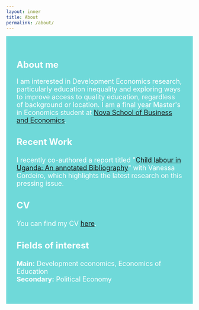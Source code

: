 ```yaml
---
layout: inner
title: About
permalink: /about/
---
```


<style>
.container {
  background-color: #6fd9d9; /* Cool and fresh color */
  color: #ffffff; /* White text color */
  padding: 2em; /* Add padding for spacing */
}

.about-section {
  margin-bottom: 2em; /* Add margin at the bottom of each section */
}

.about-title {
  font-size: 24px; /* Increase the font size of the section title */
}

.about-content {
  font-size: 18px; /* Increase the font size of the content */
}

.cv-link {
  color: #ffffff; /* White text color */
}
</style>

<div class="container">
  <div class="about-section">
    <h2 class="about-title">About me</h2>
    <p class="about-content">
      I am interested in Development Economics research, particularly education inequality and exploring ways to improve access to quality education, regardless of background or location. I am a final year Master's in Economics student at <a href="https://www.novasbe.unl.pt/en/programs/masters/economics/program">Nova School of Business and Economics</a>.
    </p>
  </div>

  <div class="about-section">
    <h3 class="about-title">Recent Work</h3>
    <p class="about-content">
      I recently co-authored a report titled "<a href="Uganda-1.pdf">Child labour in Uganda: An annotated Bibliography</a>" with Vanessa Cordeiro, which highlights the latest research on this pressing issue.
    </p>
  </div>

  <div class="about-section">
    <h3 class="about-title">CV</h3>
    <p class="about-content">
      You can find my CV <a href="#">here</a>.
    </p>
  </div>

  <div class="about-section">
    <h3 class="about-title">Fields of interest</h3>
    <p class="about-content">
      <strong>Main:</strong> Development economics, Economics of Education <br>
      <strong>Secondary:</strong> Political Economy
    </p>
  </div>
</div>
